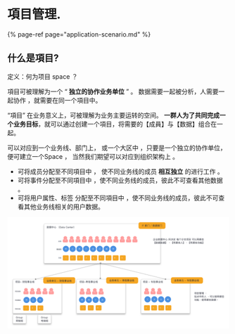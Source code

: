 # 項目管理.

{% page-ref page="application-scenario.md" %}

## 什么是項目?

定义：何为项目 space ？

項目可被理解为一个 “ **独立的协作业务单位** ” 。 数据需要一起被分析，人需要一起协作 ，就需要在同一个項目中。

“項目” 在业务意义上，可被理解为业务主要运转的空间。 **一群人为了共同完成一个业务目标**，就可以通过创建一个項目，将需要的【成員】与【数据】组合在一起。

可以对应到一个业务线、部门上， 或一个大区中 ，只要是一个独立的协作单位，便可建立一个Space ， 当然我们期望可以对应到组织架构上 。



* 可将成员分配至不同項目中 ， 使不同业务线的成员 **相互独立** 的进行工作 。
* 可将事件分配至不同項目中 ，使不同业务线的成员，彼此不可查看其他数据 。
* 可将用户属性、标签 分配至不同項目中 ，使不同业务线的成员，彼此不可查看其他业务线相关的用户数据。

![](../../../.gitbook/assets/artboard-copy.png)

#### 



